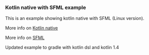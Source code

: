 ### Kotlin native with SFML example

This is an example showing kotlin native with SFML (Linux version).

More info on [Kotlin native](https://github.com/JetBrains/kotlin-native)

More info on [SFML](https://www.sfml-dev.org/)

Updated example to gradle with kotlin dsl and kotlin 1.4 
